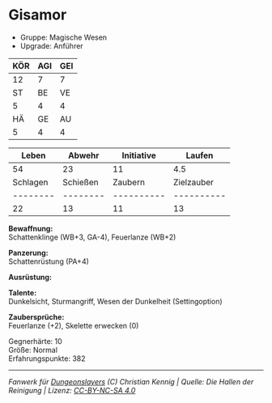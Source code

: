 # Gisamor  
- Gruppe: Magische Wesen  
- Upgrade: Anführer  

| KÖR | AGI | GEI |  
| --- | --- | --- |  
| 12  | 7   | 7   |
| ST  | BE  | VE  |  
| 5   | 4   | 4   |
| HÄ  | GE  | AU  |  
| 5   | 4   | 4   |


| Leben    | Abwehr   | Initiative | Laufen     |
| -------- | -------- | ---------- | ---------- |
| 54       | 23       | 11         | 4.5        |
| Schlagen | Schießen | Zaubern    | Zielzauber |
| -------- | -------- | ---------- | ---------- |
| 22       | 13       | 11         | 13         |

**Bewaffnung:**  
Schattenklinge (WB+3, GA-4), Feuerlanze (WB+2)

**Panzerung:**  
Schattenrüstung (PA+4)

**Ausrüstung:**  


**Talente:**  
Dunkelsicht, Sturmangriff, Wesen der Dunkelheit (Settingoption)

**Zaubersprüche:**  
Feuerlanze (+2), Skelette erwecken (0)

Gegnerhärte: 10  
Größe: Normal  
Erfahrungspunkte: 382  



___
*Fanwerk für [Dungeonslayers](https://www.dungeonslayers.net/) (C) Christian Kennig | Quelle: Die Hallen der Reinigung | Lizenz: [CC-BY-NC-SA 4.0](https://creativecommons.org/licenses/by-nc-sa/4.0/deed.de)*